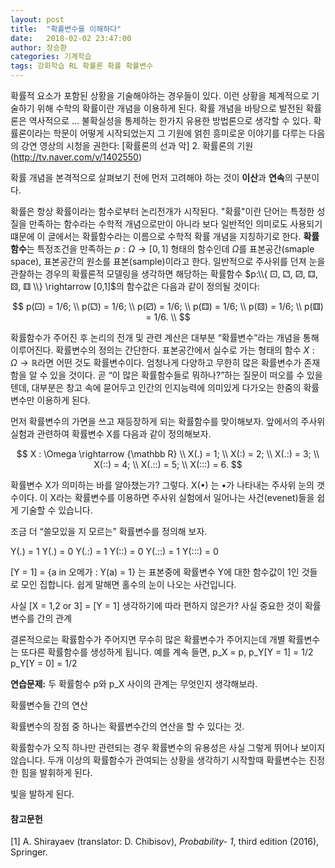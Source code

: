 ```yaml
---
layout: post
title:  "확률변수를 이해하다"
date:   2018-02-02 23:47:00
author: 장승환
categories: 기계학습
tags: 강화학습 RL 확률론 확률 확률변수 
---
```


확률적 요소가 포함된 상황을 기술해야하는 경우들이 있다. 이런 상황을 체계적으로 기술하기 위해 수학의 확률이란 개념을 이용하게 된다. 확률 개념을 바탕으로 발전된 확률론은 역사적으로 ...  불확실성을 통제하는 한가지 유용한 방법론으로 생각할 수 있다. 확률론이라는 학문이 어떻게 시작되었는지 그 기원에 얽힌 흥미로운 이야기를 다루는 다음의 강연 영상의 시청을 권한다: [확률론의 선과 악] 2. 확률론의 기원 (http://tv.naver.com/v/1402550)

확률 개념을 본격적으로 살펴보기 전에 먼저 고려해야 하는 것이 **이산**과 **연속**의 구분이다.

확률은 항상 확률이라는 함수로부터 논리전개가 시작된다. "확률"이란 단어는 특정한 성질을 만족하는 함수라는 수학적 개념으로만이 아니라 보다 일반적인 의미로도 사용되기 떄문에 이 글에서는 확률함수라는 이름으로 수학적 확률 개념을 지칭하기로 한다.
**확률함수**는 특정조건을 만족하는 $p: \Omega \rightarrow [0,1]$ 형태의 함수인데 $\Omega$를 표본공간(smaple space), 표본공간의 원소를 표본(sample)이라고 한다. 일반적으로 주사위를 던져 눈을 관찰하는 경우의 확률론적 모델링을 생각하면 해당하는 확률함수 
$p:\\{ ⚀, ⚁, ⚂, ⚃, ⚄, ⚅ \\} \rightarrow [0,1]$의 함수값은 다음과 같이 정의될 것이다:

$$
p(⚀) = 1/6;  \\
p(⚁) = 1/6;  \\
p(⚂) = 1/6;  \\
p(⚃) = 1/6;  \\
p(⚄) = 1/6;  \\
p(⚅) = 1/6.  \\
$$

확률함수가 주어진 후 논리의 전개 및 관련 계산은 대부분 “확률변수”라는 개념을 통해 이루어진다. 확률변수의 정의는 간단한다. 표본공간에서 실수로 가는 형태의 함수 $X: \Omega \rightarrow {\mathbb R}$라면 어떤 것도 확률변수이다. 엄청나게 다양하고 무한히 많은 확률변수가 존재함을 알 수 있을 것이다. 곧 “이 많은 확률함수들로 뭐하나?”하는 질문이 떠오를 수 있을텐데, 대부분은 창고 속에 묻어두고 인간의 인지능력에 의미있게 다가오는 한줌의 확률변수만 이용하게 된다. 

먼저 확률변수의 가면을 쓰고 재등장하게 되는 확률함수를 맞이해보자. 앞에서의 주사위 실험과 관련하여 확률변수 X를 다음과 같이 정의해보자. 

$$
X : \Omega \rightarrow {\mathbb R} \\
X(.) = 1; \\
X(:) = 2; \\
X(.:) = 3; \\
X(::) = 4; \\
X(.::) = 5; \\
X(:::) = 6.
$$

확률변수 X가 의미하는 바를 알아챘는가? 그렇다. X(•) 는 •가 나타내는 주사위 눈의 갯수이다. 이 X라는 확률변수를 이용하면 주사위 실험에서 일어나는 사건(evenet)들을 쉽게 기술할 수 있습니다. 

조금 더 “쓸모있을 지 모르는” 확률변수를 정의해 보자. 

Y(.) = 1
Y(.) = 0
Y(.:) = 1
Y(::) = 0
Y(.::) = 1
Y(:::) = 0

[Y = 1] = {a in 오메가 : Y(a) = 1} 는 표본중에 확률변수 Y에 대한 함수값이 1인 것들로 모인 집합니다. 쉽게 말해면 홀수의 눈이 나오는 사건입니다. 

사실 [X = 1,2 or 3] = [Y = 1]
생각하기에 따라 편하지 않은가?
사실 중요한 것이 확률변수를 간의 관계

결론적으로는 확률함수가 주어지면 무수히 많은 확률변수가 주어지는데 개별 확률변수는 또다른 확률함수를 생성하게 됩니다. 예를 계속 들면, 
p_X = p, 
p_Y[Y = 1] = 1/2
p_Y[Y = 0] = 1/2

**연습문제:** 두 확률함수 p와 p_X 사이의 관계는 무엇인지 생각해보라.

확률변수들 간의 연산

확률변수의 장점 중 하나는 확률변수간의 연산을 할 수 있다는 것. 



확률함수가 오직 하나만 관련되는 경우 확률변수의 유용성은 사실 그렇게 뛰어나 보이지 않습니다. 두개 이상의 확률함수가 관여되는 상황을 생각하기 시작할때 확률변수는 진정한 힘을 발휘하게 된다. 

빛을 발하게 된다. 




#### 참고문헌

[1] A. Shirayaev (translator: D. Chibisov), *Probability- 1*, third edition (2016), Springer.





